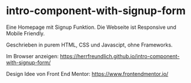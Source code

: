 # intro-component-with-signup-form

Eine Homepage mit Signup Funktion. Die Webseite ist Responsive und Mobile Friendly.

Geschrieben in purem HTML, CSS und Javascipt, ohne Frameworks.

Im Browser anzeigen: https://herrfreundlich.github.io/intro-component-with-signup-form/

Design Idee von Front End Mentor: https://www.frontendmentor.io/
